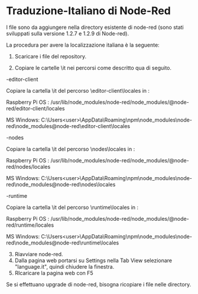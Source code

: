 # Traduzione-Italiano di Node-Red
 I file sono da aggiungere nella directory esistente di node-red (sono stati sviluppati sulla versione 1.2.7 e 1.2.9 di Node-red).
  
 La procedura per avere la localizzazione italiana è la seguente: 
 
 1. Scaricare i file del repository.

 2. Copiare le cartelle \it nei percorsi come descritto qua di seguito.
 
  -editor-client
 
 Copiare la cartella \it del percorso \editor-client\locales in :
 
 Raspberry Pi OS :    /usr/lib/node_modules/node-red/node_modules/@node-red/editor-client/locales
 
 MS Windows:        C:\Users\<user>\AppData\Roaming\npm\node_modules\node-red\node_modules@node-red\editor-client\locales
   
 -nodes
 
 Copiare la cartella \it del percorso \nodes\locales in :
 
 Raspberry Pi OS :    /usr/lib/node_modules/node-red/node_modules/@node-red/nodes/locales
 
 MS Windows:        C:\Users\<user>\AppData\Roaming\npm\node_modules\node-red\node_modules@node-red\nodes\locales
 
 -runtime
 
 Copiare la cartella \it del percorso \runtime\locales in :
 
 Raspberry Pi OS :    /usr/lib/node_modules/node-red/node_modules/@node-red/runtime/locales
 
 MS Windows:        C:\Users\<user>\AppData\Roaming\npm\node_modules\node-red\node_modules@node-red\runtime\locales
 
 3. Riavviare node-red.
 4. Dalla pagina web portarsi su Settings nella Tab View selezionare "language.it", quindi chiudere la finestra.
 5. RIcaricare la pagina web con F5


Se si effettuano upgrade di node-red, bisogna ricopiare i file nelle directory.


